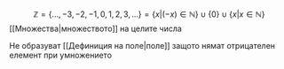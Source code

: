 
$$\mathbb{Z} = \{\dots,-3,-2,-1,0,1,2,3,\dots\} = \{x|(-x)\in\mathbb{N}\}\cup\{0\}\cup\{x|x\in\mathbb{N}\}$$
[[Множества|множеството]] на целите числа

Не образуват [[Дефиниция на поле|поле]] защото нямат отрицателен елемент при умножението